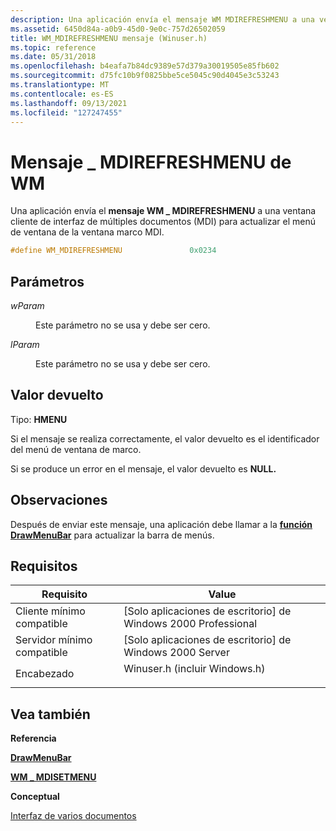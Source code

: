 ```yaml
---
description: Una aplicación envía el mensaje WM MDIREFRESHMENU a una ventana cliente de interfaz de múltiples documentos (MDI) para actualizar el menú de ventana de la \_ ventana marco MDI.
ms.assetid: 6450d84a-a0b9-45d0-9e0c-757d26502059
title: WM_MDIREFRESHMENU mensaje (Winuser.h)
ms.topic: reference
ms.date: 05/31/2018
ms.openlocfilehash: b4eafa7b84dc9389e57d379a30019505e85fb602
ms.sourcegitcommit: d75fc10b9f0825bbe5ce5045c90d4045e3c53243
ms.translationtype: MT
ms.contentlocale: es-ES
ms.lasthandoff: 09/13/2021
ms.locfileid: "127247455"
---
```

# <a name="wm_mdirefreshmenu-message"></a>Mensaje \_ MDIREFRESHMENU de WM

Una aplicación envía el **mensaje WM \_ MDIREFRESHMENU** a una ventana cliente de interfaz de múltiples documentos (MDI) para actualizar el menú de ventana de la ventana marco MDI.


```C++
#define WM_MDIREFRESHMENU               0x0234
```



## <a name="parameters"></a>Parámetros

<dl> <dt>

*wParam* 
</dt> <dd>

Este parámetro no se usa y debe ser cero.

</dd> <dt>

*lParam* 
</dt> <dd>

Este parámetro no se usa y debe ser cero.

</dd> </dl>

## <a name="return-value"></a>Valor devuelto

Tipo: **HMENU**

Si el mensaje se realiza correctamente, el valor devuelto es el identificador del menú de ventana de marco.

Si se produce un error en el mensaje, el valor devuelto es **NULL.**

## <a name="remarks"></a>Observaciones

Después de enviar este mensaje, una aplicación debe llamar a la [**función DrawMenuBar**](/windows/win32/api/winuser/nf-winuser-drawmenubar) para actualizar la barra de menús.

## <a name="requirements"></a>Requisitos



| Requisito | Value |
|-------------------------------------|----------------------------------------------------------------------------------------------------------|
| Cliente mínimo compatible<br/> | \[Solo aplicaciones de escritorio\] de Windows 2000 Professional<br/>                                               |
| Servidor mínimo compatible<br/> | \[Solo aplicaciones de escritorio\] de Windows 2000 Server<br/>                                                     |
| Encabezado<br/>                   | <dl> <dt>Winuser.h (incluir Windows.h)</dt> </dl> |



## <a name="see-also"></a>Vea también

<dl> <dt>

**Referencia**
</dt> <dt>

[**DrawMenuBar**](/windows/win32/api/winuser/nf-winuser-drawmenubar)
</dt> <dt>

[**WM \_ MDISETMENU**](wm-mdisetmenu.md)
</dt> <dt>

**Conceptual**
</dt> <dt>

[Interfaz de varios documentos](multiple-document-interface.md)
</dt> </dl>

 

 
